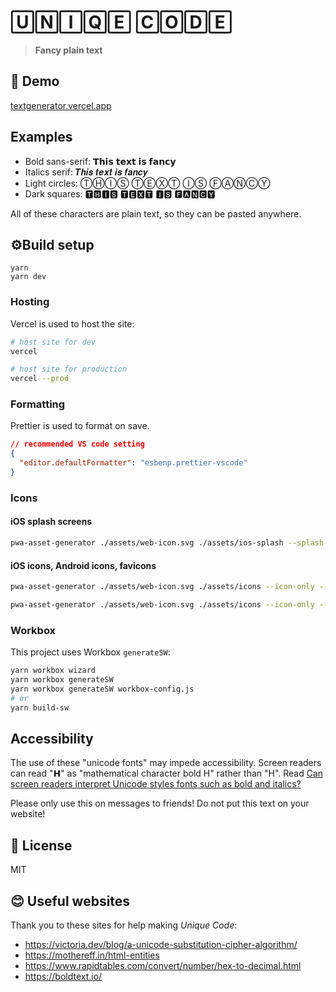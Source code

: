 # 🅄🄽🄸🅀🄴 🄲🄾🄳🄴

> **Fancy plain text**

## 🦋 Demo

[textgenerator.vercel.app](https://textgenerator.vercel.app/)

## Examples

- Bold sans-serif: 𝗧𝗵𝗶𝘀 𝘁𝗲𝘅𝘁 𝗶𝘀 𝗳𝗮𝗻𝗰𝘆
- Italics serif: 𝑻𝒉𝒊𝒔 𝒕𝒆𝒙𝒕 𝒊𝒔 𝒇𝒂𝒏𝒄𝒚
- Light circles: ⓉⒽⒾⓈ ⓉⒺⓍⓉ ⒾⓈ ⒻⒶⓃⒸⓎ
- Dark squares: 🆃🅷🅸🆂 🆃🅴🆇🆃 🅸🆂 🅵🅰🅽🅲🆈

All of these characters are plain text, so they can be pasted anywhere.

## ⚙Build setup

```
yarn
yarn dev
```

### Hosting

Vercel is used to host the site:

```bash
# host site for dev
vercel

# host site for production
vercel --prod
```

### Formatting
Prettier is used to format on save.

```json
// recommended VS code setting
{
  "editor.defaultFormatter": "esbenp.prettier-vscode"
}
```

### Icons

#### iOS splash screens

```bash
pwa-asset-generator ./assets/web-icon.svg ./assets/ios-splash --splash-only --background "#F3F4F6"
```

#### iOS icons, Android icons, favicons

```bash
pwa-asset-generator ./assets/web-icon.svg ./assets/icons --icon-only --maskable --opaque false --favicon --padding "25%"

pwa-asset-generator ./assets/web-icon.svg ./assets/icons --icon-only --maskable --opaque true --padding "25%"
```

### Workbox

This project uses Workbox `generateSW`:

```bash
yarn workbox wizard
yarn workbox generateSW
yarn workbox generateSW workbox-config.js
# or
yarn build-sw
```

## Accessibility 

The use of these "unicode fonts" may impede accessibility. Screen readers can read "𝗛" as "mathematical character bold H" rather than "H". Read [Can screen readers interpret Unicode styles fonts such as bold and italics?](https://ux.stackexchange.com/questions/118149/can-screen-readers-interpret-unicode-styles-fonts-such-as-bold-and-italics)

Please only use this on messages to friends! Do not put this text on your website!

## 📜 License

MIT

## 😊 Useful websites

Thank you to these sites for help making _Unique Code_:

- https://victoria.dev/blog/a-unicode-substitution-cipher-algorithm/
- https://mothereff.in/html-entities
- https://www.rapidtables.com/convert/number/hex-to-decimal.html
- https://boldtext.io/
